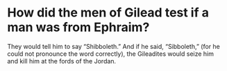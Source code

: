 # How did the men of Gilead test if a man was from Ephraim?

They would tell him to say “Shibboleth.” And if he said, “Sibboleth,” (for he could not pronounce the word correctly), the Gileadites would seize him and kill him at the fords of the Jordan.
